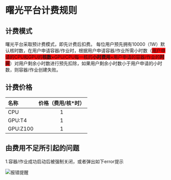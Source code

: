 # 曙光平台计费规则
## 计费模式
曙光平台采取预计费模式，即先计费后扣费。
每位用户预先拥有10000（1W）默认核时数，在用户申请容器/作业时，根据用户申请容器/作业所需小时数（<span style="background:red">用户申请的CPU和GPU的**核数**×GPU/CPU每一核的**小时费用**×用户申请的容器/作业的**时间**</span>）对用户剩余小时数进行预先扣除，如果用户剩余小时数小于用户申请的小时数，则容器/作业创建失败。
## 计费价格

| 名称    | 价格（费用/核*时） |
| :-------------- | :-----------:|
| CPU      | 1       |
| GPU:T4   | 1        |
| GPU:Z100|1|

## 由费用不足所引起的问题

1.容器/作业成功启动后被强制关闭，或者弹出如下error提示

![报错提醒](./fee_images/free_error.png)



